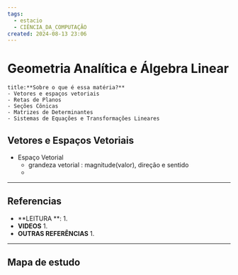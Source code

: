 ```yaml
---
tags:
  - estacio
  - CIÊNCIA_DA_COMPUTAÇÃO
created: 2024-08-13 23:06
---
```

# Geometria Analítica e Álgebra Linear
```ad-question
title:**Sobre o que é essa matéria?**
- Vetores e espaços vetoriais
- Retas de Planos
- Seções Cônicas
- Matrizes de Determinantes
- Sistemas de Equações e Transformações Lineares
```
## Vetores e Espaços Vetoriais
- Espaço Vetorial
	- grandeza vetorial : magnitude(valor), direção  e sentido
	- 

---
## Referencias
- **LEITURA **:
	1. 
- **VIDEOS**
	1. 
- **OUTRAS REFERÊNCIAS**
	1.
---
## Mapa de estudo